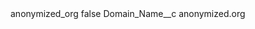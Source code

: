 <?xml version="1.0" encoding="UTF-8"?>
<CustomMetadata xmlns="http://soap.sforce.com/2006/04/metadata" xmlns:xsi="http://www.w3.org/2001/XMLSchema-instance" xmlns:xsd="http://www.w3.org/2001/XMLSchema">
    <label>anonymized_org</label>
    <protected>false</protected>
    <values>
        <field>Domain_Name__c</field>
        <value xsi:type="xsd:string">anonymized.org</value>
    </values>
</CustomMetadata>
